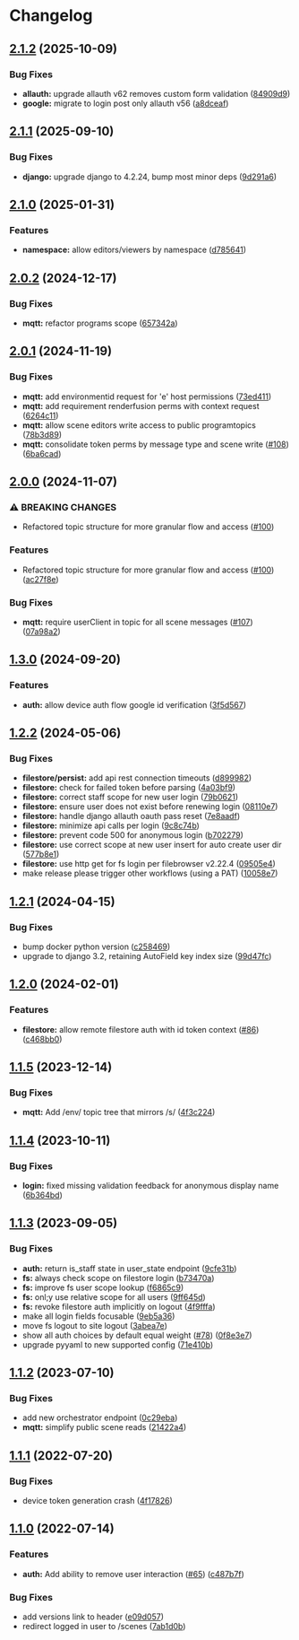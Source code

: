 # Changelog


## [2.1.2](https://github.com/arenaxr/arena-account/compare/v2.1.1...v2.1.2) (2025-10-09)


### Bug Fixes

* **allauth:** upgrade allauth v62 removes custom form validation ([84909d9](https://github.com/arenaxr/arena-account/commit/84909d93891892041c4f01d2bbc75249924d9c9e))
* **google:** migrate to login post only allauth v56 ([a8dceaf](https://github.com/arenaxr/arena-account/commit/a8dceaf2cca8779ef1f80a2d7448514a6bd4e9d9))

## [2.1.1](https://github.com/arenaxr/arena-account/compare/v2.1.0...v2.1.1) (2025-09-10)


### Bug Fixes

* **django:** upgrade django to 4.2.24, bump most minor deps ([9d291a6](https://github.com/arenaxr/arena-account/commit/9d291a66bdad41c03048b18599dd3f6313f571f6))

## [2.1.0](https://github.com/arenaxr/arena-account/compare/v2.0.2...v2.1.0) (2025-01-31)


### Features

* **namespace:** allow editors/viewers by namespace ([d785641](https://github.com/arenaxr/arena-account/commit/d7856411df6e7233ebf0609f56556bc3aa0fe326))

## [2.0.2](https://github.com/arenaxr/arena-account/compare/v2.0.1...v2.0.2) (2024-12-17)


### Bug Fixes

* **mqtt:** refactor programs scope ([657342a](https://github.com/arenaxr/arena-account/commit/657342a7f27d73adcda4e948bf27202fdd5ed69a))

## [2.0.1](https://github.com/arenaxr/arena-account/compare/v2.0.0...v2.0.1) (2024-11-19)


### Bug Fixes

* **mqtt:** add environmentid request for 'e' host permissions ([73ed411](https://github.com/arenaxr/arena-account/commit/73ed41136841eed337f861f2e5ca82c57d1f1436))
* **mqtt:** add requirement renderfusion perms with context request ([6264c11](https://github.com/arenaxr/arena-account/commit/6264c11528001cc36ada7c87ac2c82bda9b29155))
* **mqtt:** allow scene editors write access to public programtopics ([78b3d89](https://github.com/arenaxr/arena-account/commit/78b3d8964172ae6b9355296c343d48ceb257903a))
* **mqtt:** consolidate token perms by message type and scene write ([#108](https://github.com/arenaxr/arena-account/issues/108)) ([6ba6cad](https://github.com/arenaxr/arena-account/commit/6ba6cad0514504b6fc17c04d03c02a4a1c50a1ea))

## [2.0.0](https://github.com/arenaxr/arena-account/compare/v1.3.0...v2.0.0) (2024-11-07)


### ⚠ BREAKING CHANGES

* Refactored topic structure for more granular flow and access ([#100](https://github.com/arenaxr/arena-account/issues/100))

### Features

* Refactored topic structure for more granular flow and access ([#100](https://github.com/arenaxr/arena-account/issues/100)) ([ac27f8e](https://github.com/arenaxr/arena-account/commit/ac27f8ec11479b1949cd28ee8f5a7f58a3ec331a))


### Bug Fixes

* **mqtt:** require userClient in topic for all scene messages ([#107](https://github.com/arenaxr/arena-account/issues/107)) ([07a98a2](https://github.com/arenaxr/arena-account/commit/07a98a2b42b05ab430bcf4158e0c37795b966dce))

## [1.3.0](https://github.com/arenaxr/arena-account/compare/v1.2.2...v1.3.0) (2024-09-20)


### Features

* **auth:** allow device auth flow google id verification ([3f5d567](https://github.com/arenaxr/arena-account/commit/3f5d5675d1f8c65aeeedc777654906460707f8ae))

## [1.2.2](https://github.com/arenaxr/arena-account/compare/v1.2.1...v1.2.2) (2024-05-06)


### Bug Fixes

* **filestore/persist:** add api rest connection timeouts ([d899982](https://github.com/arenaxr/arena-account/commit/d8999826475b56c63bf7cdb692e4450f23a9629f))
* **filestore:** check for failed token before parsing ([4a03bf9](https://github.com/arenaxr/arena-account/commit/4a03bf9ff7bd8656f0bc67c7dcf902edf96eadd3))
* **filestore:** correct staff scope for new user login ([79b0621](https://github.com/arenaxr/arena-account/commit/79b06210beb6e982ec210befd0b6146c184a1902))
* **filestore:** ensure user does not exist before renewing login ([08110e7](https://github.com/arenaxr/arena-account/commit/08110e781eef94240918baceadb8100dc01fb526))
* **filestore:** handle django allauth oauth pass reset ([7e8aadf](https://github.com/arenaxr/arena-account/commit/7e8aadf89d4a894b0e59c4b7c8622fd6af8c30be))
* **filestore:** minimize api calls per login ([9c8c74b](https://github.com/arenaxr/arena-account/commit/9c8c74b8a31ba52be919f7282e437af9cebd0e60))
* **filestore:** prevent code 500 for anonymous login ([b702279](https://github.com/arenaxr/arena-account/commit/b702279378a43fb37296bce5d6bdafc17ab8c65c))
* **filestore:** use correct scope at new user insert for auto create user dir ([577b8e1](https://github.com/arenaxr/arena-account/commit/577b8e111114ff210dbd5a43a197ead5c55cfece))
* **filestore:** use http get for fs login per filebrowser v2.22.4 ([09505e4](https://github.com/arenaxr/arena-account/commit/09505e4388bb7c99c6bea0ae8940f06ade90de8f))
* make release please trigger other workflows (using a PAT) ([10058e7](https://github.com/arenaxr/arena-account/commit/10058e78d0b37a4654eea528123df88f3a038a97))

## [1.2.1](https://github.com/arenaxr/arena-account/compare/v1.2.0...v1.2.1) (2024-04-15)


### Bug Fixes

* bump docker python version ([c258469](https://github.com/arenaxr/arena-account/commit/c25846950ed645b2e59ae12de65381b682fcbe8e))
* upgrade to django 3.2, retaining AutoField key index size ([99d47fc](https://github.com/arenaxr/arena-account/commit/99d47fc465b49089a91f1dfc1d3d806b2b14a4bc))

## [1.2.0](https://github.com/arenaxr/arena-account/compare/v1.1.5...v1.2.0) (2024-02-01)


### Features

* **filestore:** allow remote filestore auth with id token context ([#86](https://github.com/arenaxr/arena-account/issues/86)) ([c468bb0](https://github.com/arenaxr/arena-account/commit/c468bb09dab1d28f8b412c5c91407a11ec346b28))

## [1.1.5](https://github.com/arenaxr/arena-account/compare/v1.1.4...v1.1.5) (2023-12-14)


### Bug Fixes

* **mqtt:** Add /env/ topic tree that mirrors /s/ ([4f3c224](https://github.com/arenaxr/arena-account/commit/4f3c224b18be637ef0b1737271ff53d13b468a54))

## [1.1.4](https://github.com/arenaxr/arena-account/compare/v1.1.3...v1.1.4) (2023-10-11)


### Bug Fixes

* **login:** fixed missing validation feedback for anonymous display name ([6b364bd](https://github.com/arenaxr/arena-account/commit/6b364bd72dbfb3e190bd11ff79200493e30c6cd5))

## [1.1.3](https://github.com/arenaxr/arena-account/compare/v1.1.2...v1.1.3) (2023-09-05)


### Bug Fixes

* **auth:** return is_staff state in user_state endpoint ([9cfe31b](https://github.com/arenaxr/arena-account/commit/9cfe31b188aae04146ddaefcda6ae8a5ce984039))
* **fs:** always check scope on filestore login ([b73470a](https://github.com/arenaxr/arena-account/commit/b73470a1ebf29b93e5ad1d1bfcb78dbcb5b5f986))
* **fs:** improve fs user scope lookup ([f6865c9](https://github.com/arenaxr/arena-account/commit/f6865c9514cbedd756804bc1d4eaf32e29e139bf))
* **fs:** onl;y use relative scope for all users ([9ff645d](https://github.com/arenaxr/arena-account/commit/9ff645d05c76d6cdbdbad60ec87adee7396d9185))
* **fs:** revoke filestore auth implicitly on logout ([4f9fffa](https://github.com/arenaxr/arena-account/commit/4f9fffa7fa18710c4a9d06cf457315f521046f01))
* make all login fields focusable ([9eb5a36](https://github.com/arenaxr/arena-account/commit/9eb5a36324ef8a956006b2c6940ac6745e5a1b3b))
* move fs logout to site logout ([3abea7e](https://github.com/arenaxr/arena-account/commit/3abea7e5baeb1d7e9faef458ad6315e5458b3d08))
* show all auth choices by default equal weight ([#78](https://github.com/arenaxr/arena-account/issues/78)) ([0f8e3e7](https://github.com/arenaxr/arena-account/commit/0f8e3e743c3eae4841b6d7e5c3d63195c2399b39))
* upgrade pyyaml to new supported config ([71e410b](https://github.com/arenaxr/arena-account/commit/71e410b86ed00263d5aadc8cd2a996c1264e5987))

## [1.1.2](https://github.com/arenaxr/arena-account/compare/v1.1.1...v1.1.2) (2023-07-10)


### Bug Fixes

* add new orchestrator endpoint ([0c29eba](https://github.com/arenaxr/arena-account/commit/0c29ebaf23f1a445a5dd543315dfacb903e80ee1))
* **mqtt:** simplify public scene reads ([21422a4](https://github.com/arenaxr/arena-account/commit/21422a46f41885c36e3ad9a98376d86d32764563))

## [1.1.1](https://github.com/arenaxr/arena-account/compare/v1.1.0...v1.1.1) (2022-07-20)


### Bug Fixes

* device token generation crash ([4f17826](https://github.com/arenaxr/arena-account/commit/4f178262e93dc937cc4c21901f8f1f990b09d1be))

## [1.1.0](https://github.com/conix-center/arena-account/compare/v1.0.1...v1.1.0) (2022-07-14)


### Features

* **auth:** Add ability to remove user interaction ([#65](https://github.com/conix-center/arena-account/issues/65)) ([c487b7f](https://github.com/conix-center/arena-account/commit/c487b7fb0c2b3359c07314652499060eabdbfa5b))


### Bug Fixes

* add versions link to header ([e09d057](https://github.com/conix-center/arena-account/commit/e09d05793139e7ee3308be0d972fe57aae5a8861))
* redirect logged in user to /scenes ([7ab1d0b](https://github.com/conix-center/arena-account/commit/7ab1d0bd62fb717629fdacd365a6c3a33868d392))
